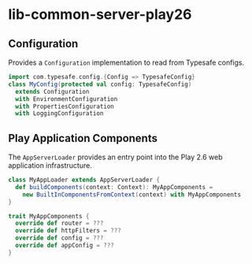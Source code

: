 # lib-common-server-play26

## Configuration

Provides a `Configuration` implementation to read from Typesafe configs.

```scala
import com.typesafe.config.{Config => TypesafeConfig}
class MyConfig(protected val config: TypesafeConfig)
  extends Configuration
  with EnvironmentConfiguration
  with PropertiesConfiguration
  with LoggingConfiguration
```

## Play Application Components

The `AppServerLoader` provides an entry point into the Play 2.6 web application infrastructure.

```scala
class MyAppLoader extends AppServerLoader {
  def buildComponents(context: Context): MyAppComponents =
    new BuiltInComponentsFromContext(context) with MyAppComponents
}

trait MyAppComponents {
  override def router = ???
  override def httpFilters = ???
  override def config = ???
  override def appConfig = ???
}
```
